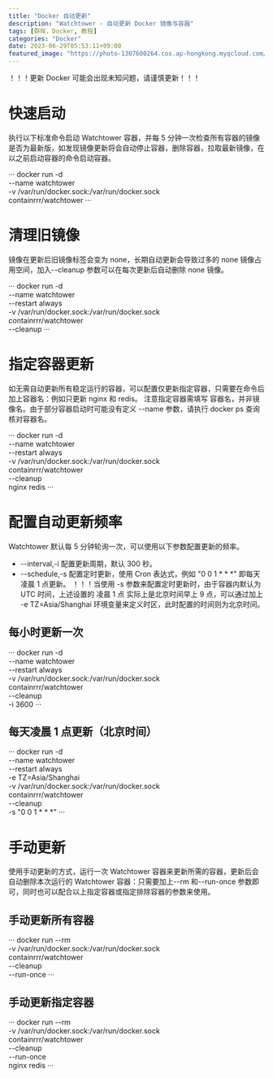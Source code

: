 ```yaml
---
title: "Docker 自动更新"
description: "Watchtower - 自动更新 Docker 镜像与容器"
tags: [群晖，Docker, 教程]
categories: "Docker"
date: 2023-06-29T05:53:11+09:00
featured_image: "https://photo-1307600264.cos.ap-hongkong.myqcloud.com/Bing/2023-06/wallpaper_20230628.jpg"
---
```


！！！更新 Docker 可能会出现未知问题，请谨慎更新！！！

# 快速启动

执行以下标准命令启动 Watch­tower 容器，并每 5 分钟一次检查所有容器的镜像是否为最新版，如发现镜像更新将会自动停止容器，删除容器，拉取最新镜像，在以之前启动容器的命令启动容器。

···
docker run -d \
    --name watchtower \
    -v /var/run/docker.sock:/var/run/docker.sock \
    containrrr/watchtower
···

# 清理旧镜像

镜像在更新后旧镜像标签会变为 none，长期自动更新会导致过多的 none 镜像占用空间，加入--cleanup 参数可以在每次更新后自动删除 none 镜像。

···
docker run -d \
    --name watchtower \
    --restart always \
    -v /var/run/docker.sock:/var/run/docker.sock \
    containrrr/watchtower \
    --cleanup
···

# 指定容器更新

如无需自动更新所有稳定运行的容器，可以配置仅更新指定容器，只需要在命令后加上容器名：例如只更新 nginx 和 redis。
注意指定容器需填写 容器名，并非镜像名。由于部分容器启动时可能没有定义 --name 参数，请执行 docker ps 查询核对容器名。

···
docker run -d \
    --name watchtower \
    --restart always \
    -v /var/run/docker.sock:/var/run/docker.sock \
    containrrr/watchtower \
    --cleanup \
    nginx redis
···

# 配置自动更新频率

Watch­tower 
默认每 5 分钟轮询一次，可以使用以下参数配置更新的频率。

* --interval,-i 配置更新周期，默认 300 秒。
* --schedule,-s 配置定时更新，使用 Cron 表达式，例如 "0 0 1 * * *" 即每天凌晨 1 点更新。
！！！当使用 -s 参数来配置定时更新时，由于容器内默认为 UTC 时间，上述设置的 凌晨 1 点 实际上是北京时间早上 9 点，可以通过加上 -e TZ=Asia/Shanghai 环境变量来定义时区，此时配置的时间则为北京时间。

## 每小时更新一次

···
docker run -d \
    --name watchtower \
    --restart always \
    -v /var/run/docker.sock:/var/run/docker.sock \
    containrrr/watchtower \
    --cleanup \
    -i 3600
···

## 每天凌晨 1 点更新（北京时间）

···
docker run -d \
    --name watchtower \
    --restart always \
    -e TZ=Asia/Shanghai \
    -v /var/run/docker.sock:/var/run/docker.sock \
    containrrr/watchtower \
    --cleanup \
    -s "0 0 1 * * *"
···

# 手动更新
使用手动更新的方式，运行一次 Watch­tower 容器来更新所需的容器，更新后会自动删除本次运行的 Watch­tower 容器：只需要加上--rm 和--run-once 参数即可，同时也可以配合以上指定容器或指定排除容器的参数来使用。

## 手动更新所有容器
···
docker run --rm \
    -v /var/run/docker.sock:/var/run/docker.sock \
    containrrr/watchtower \
    --cleanup \
    --run-once
···

## 手动更新指定容器

···
docker run --rm \
    -v /var/run/docker.sock:/var/run/docker.sock \
    containrrr/watchtower \
    --cleanup \
    --run-once \
    nginx redis
···